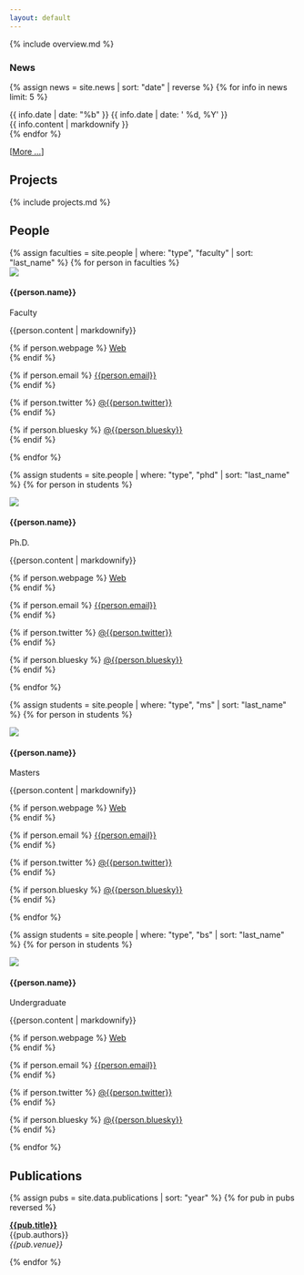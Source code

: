 ```yaml
---
layout: default
---
```


{% include overview.md %}

### News

<p>
{% assign news = site.news | sort: "date" | reverse %}
{% for info in news limit: 5 %}
<div class="news">
  <div class="news-date">
{{ info.date | date: "%b" }}
{{ info.date | date: ' %d, %Y' }}</div>
  <div class="news-matter">{{ info.content | markdownify }}</div>
</div>
{% endfor %}
</p>

[[More ...]({{site.baseurl}}/news/)]

## Projects

{% include projects.md %}

## People

<div class="people">
{% assign faculties = site.people | where: "type", "faculty" | sort: "last_name" %}
{% for person in faculties %}

<div class="person" id="{{person.relative_path}}">
  <img class="pp" src="{{ person.picture | prepend: site.baseurl }}">
  <h4 class="no-bottom">{{person.name}}</h4>
  <div class="since">Faculty<br/>
  <!-- {{person.started}} - Present -->
  </div>

  {{person.content | markdownify}}

  <div class="social">
  {% if person.webpage %}
  <a href="{{person.webpage}}" target="_blank"><i class="icon fa-solid fa-globe"></i>Web</a><br>
  {% endif %}

  {% if person.email %}
  <a href="mailto:{{person.email}}"><i class="icon fa-solid fa-envelope"></i>{{person.email}}</a><br>
  {% endif %}

  {% if person.twitter %}
  <a href="https://x.com/{{person.twitter}}" target="_blank"><i class="icon fa-brands fa-x-twitter"></i>@{{person.twitter}}</a><br>
  {% endif %}

  {% if person.bluesky %}
  <a href="https://bsky.app/profile/{{person.bluesky}})" target="_blank"><i class="icon fa-brands fa-bluesky"></i>@{{person.bluesky}}</a><br>
  {% endif %}
  </div>
</div>
{% endfor %}

{% assign students = site.people | where: "type", "phd" | sort: "last_name" %}
{% for person in students %}

<div class="person" id="{{person.relative_path}}">
  <img class="pp" src="{{ person.picture | prepend: site.baseurl }}">
  <h4 class="no-bottom">{{person.name}}</h4>
  <div class="since">Ph.D.<br/>
  <!-- {{person.started}} - Present -->
  </div>

  {{person.content | markdownify}}

  <div class="social">
  {% if person.webpage %}
  <a href="{{person.webpage}}" target="_blank"><i class="icon fa-solid fa-globe"></i>Web</a><br>
  {% endif %}

  {% if person.email %}
  <a href="mailto:{{person.email}}"><i class="icon fa-solid fa-envelope"></i>{{person.email}}</a><br>
  {% endif %}

  {% if person.twitter %}
  <a href="https://x.com/{{person.twitter}}" target="_blank"><i class="icon fa-brands fa-x-twitter"></i>@{{person.twitter}}</a><br>
  {% endif %}

  {% if person.bluesky %}
  <a href="https://bsky.app/profile/{{person.bluesky}})" target="_blank"><i class="icon fa-brands fa-bluesky"></i>@{{person.bluesky}}</a><br>
  {% endif %}
  </div>
</div>
{% endfor %}

{% assign students = site.people | where: "type", "ms" | sort: "last_name" %}
{% for person in students %}

<div class="person" id="{{person.relative_path}}">
  <img class="pp" src="{{ person.picture | prepend: site.baseurl }}">
  <h4 class="no-bottom">{{person.name}}</h4>
  <div class="since">Masters<br/>
  <!-- {{person.started}} - Present -->
  </div>

  {{person.content | markdownify}}

  <div class="social">
  {% if person.webpage %}
  <a href="{{person.webpage}}" target="_blank"><i class="icon fa-solid fa-globe"></i>Web</a><br>
  {% endif %}

  {% if person.email %}
  <a href="mailto:{{person.email}}"><i class="icon fa-solid fa-envelope"></i>{{person.email}}</a><br>
  {% endif %}

  {% if person.twitter %}
  <a href="https://x.com/{{person.twitter}}" target="_blank"><i class="icon fa-brands fa-x-twitter"></i>@{{person.twitter}}</a><br>
  {% endif %}

  {% if person.bluesky %}
  <a href="https://bsky.app/profile/{{person.bluesky}})" target="_blank"><i class="icon fa-brands fa-bluesky"></i>@{{person.bluesky}}</a><br>
  {% endif %}
  </div>
</div>
{% endfor %}

{% assign students = site.people | where: "type", "bs" | sort: "last_name" %}
{% for person in students %}

<div class="person" id="{{person.relative_path}}">
  <img class="pp" src="{{ person.picture | prepend: site.baseurl }}">
  <h4 class="no-bottom">{{person.name}}</h4>
  <div class="since">Undergraduate<br/>
  <!-- {{person.started}} - Present -->
  </div>

  {{person.content | markdownify}}

  <div class="social">
  {% if person.webpage %}
  <a href="{{person.webpage}}" target="_blank"><i class="icon fa-solid fa-globe"></i>Web</a><br>
  {% endif %}

  {% if person.email %}
  <a href="mailto:{{person.email}}"><i class="icon fa-solid fa-envelope"></i>{{person.email}}</a><br>
  {% endif %}

  {% if person.twitter %}
  <a href="https://x.com/{{person.twitter}}" target="_blank"><i class="icon fa-brands fa-x-twitter"></i>@{{person.twitter}}</a><br>
  {% endif %}

  {% if person.bluesky %}
  <a href="https://bsky.app/profile/{{person.bluesky}})" target="_blank"><i class="icon fa-brands fa-bluesky"></i>@{{person.bluesky}}</a><br>
  {% endif %}
  </div>
</div>
{% endfor %}

</div>

## Publications

{% assign pubs = site.data.publications | sort: "year" %}
{% for pub in pubs reversed %}

**[{{pub.title}}]({{pub.url}})**<br/>
{{pub.authors}}<br/>
_{{pub.venue}}_

{% endfor %}
